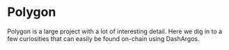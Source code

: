 # Polygon

Polygon is a large project with a lot of interesting detail.
Here we dig in to a few curiosities that can easily be found on-chain using DashArgos.